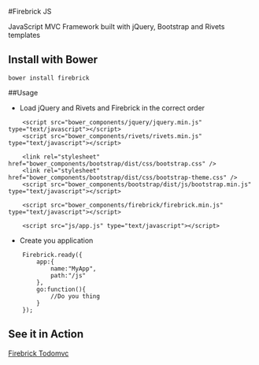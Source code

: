 #Firebrick JS

JavaScript MVC Framework built with jQuery, Bootstrap and Rivets templates

## Install with Bower
```
bower install firebrick
```

##Usage

* Load jQuery and Rivets and Firebrick in the correct order
```
	<script src="bower_components/jquery/jquery.min.js" type="text/javascript"></script>
	<script src="bower_components/rivets/rivets.min.js" type="text/javascript"></script>
	
	<link rel="stylesheet" href="bower_components/bootstrap/dist/css/bootstrap.css" />
	<link rel="stylesheet" href="bower_components/bootstrap/dist/css/bootstrap-theme.css" />
	<script src="bower_components/bootstrap/dist/js/bootstrap.min.js" type="text/javascript"></script>
	
	<script src="bower_components/firebrick/firebrick.min.js" type="text/javascript"></script>
	
	<script src="js/app.js" type="text/javascript"></script>
```
* Create you application
```
	Firebrick.ready({
		app:{
			name:"MyApp",
			path:"/js"
		},
		go:function(){
			//Do you thing
		}
	});
```

## See it in Action

[Firebrick Todomvc](https://github.com/smasala/firebrick-todomvc)

